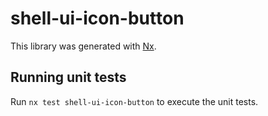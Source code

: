 # shell-ui-icon-button

This library was generated with [Nx](https://nx.dev).

## Running unit tests

Run `nx test shell-ui-icon-button` to execute the unit tests.
